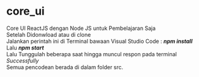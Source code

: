 # core_ui
 Core UI ReactJS dengan Node JS untuk Pembelajaran Saja<br>
 Setelah Didonwload atau di clone<br>
 Jalankan perintah ini di Terminal bawaan Visual Studio Code : <b><i>npm install</i></b><br>
 Lalu <b><i>npm start</i></b><br>
 Lalu Tunggulah beberapa saat hingga muncul respon pada terminal <i>Successfully</i><br>
 Semua pencodean berada di dalam folder src.
